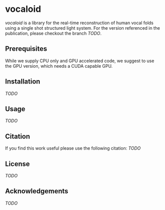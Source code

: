 # vocaloid
*vocaloid* is a library for the real-time reconstruction of human vocal folds using a single shot structured light system.
For the version referenced in the publication, please checkout the branch *TODO*.

## Prerequisites
While we supply CPU only and GPU accelerated code, we suggest to use the GPU version, which needs a CUDA capable GPU.

## Installation
*TODO*

## Usage
*TODO*


## Citation
If you find this work useful please use the following citation:
*TODO*

## License
*TODO*

## Acknowledgements
*TODO*
